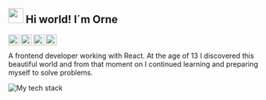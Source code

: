 ## <img src="./women.gif" width="30" height="30" />  Hi world! I´m Orne
 
<a href="https://www.linkedin.com/in/ornella-grigolato">
  <img align="left" alt="Orne's Linkedin" width="22px" src="https://cdn.jsdelivr.net/npm/simple-icons@v3/icons/linkedin.svg" />
</a>


<a href="https://t.me/OrnellaGrigolato">
  <img align="left" alt="Orne's Telegram" width="22px" src="https://cdn.jsdelivr.net/npm/simple-icons@v3/icons/telegram.svg" />
</a>


<a href="https://twitter.com/OrneGrigolato">
  <img align="left" alt="Orne's Twitter" width="22px" src="https://cdn.jsdelivr.net/npm/simple-icons@v3/icons/twitter.svg" />
</a>


<a href="mailto:nelitagrigolato@gmail.com">
  <img align="left" alt="Orne's Email" width="22px" src="https://cdn.jsdelivr.net/npm/simple-icons@v3/icons/gmail.svg" />
</a>


<br /> 
<br /> 
A frontend developer working with React. At the age of 13 I discovered this beautiful world and from that moment on I continued learning and preparing myself to solve problems. 

<br />

![My tech stack](./Group1.jpg)
